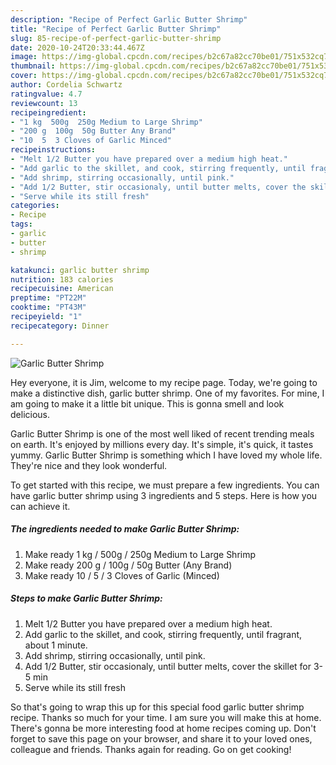 ```yaml
---
description: "Recipe of Perfect Garlic Butter Shrimp"
title: "Recipe of Perfect Garlic Butter Shrimp"
slug: 85-recipe-of-perfect-garlic-butter-shrimp
date: 2020-10-24T20:33:44.467Z
image: https://img-global.cpcdn.com/recipes/b2c67a82cc70be01/751x532cq70/garlic-butter-shrimp-recipe-main-photo.jpg
thumbnail: https://img-global.cpcdn.com/recipes/b2c67a82cc70be01/751x532cq70/garlic-butter-shrimp-recipe-main-photo.jpg
cover: https://img-global.cpcdn.com/recipes/b2c67a82cc70be01/751x532cq70/garlic-butter-shrimp-recipe-main-photo.jpg
author: Cordelia Schwartz
ratingvalue: 4.7
reviewcount: 13
recipeingredient:
- "1 kg  500g  250g Medium to Large Shrimp"
- "200 g  100g  50g Butter Any Brand"
- "10  5  3 Cloves of Garlic Minced"
recipeinstructions:
- "Melt 1/2 Butter you have prepared over a medium high heat."
- "Add garlic to the skillet, and cook, stirring frequently, until fragrant, about 1 minute."
- "Add shrimp, stirring occasionally, until pink."
- "Add 1/2 Butter, stir occasionaly, until butter melts, cover the skillet for 3-5 min"
- "Serve while its still fresh"
categories:
- Recipe
tags:
- garlic
- butter
- shrimp

katakunci: garlic butter shrimp 
nutrition: 183 calories
recipecuisine: American
preptime: "PT22M"
cooktime: "PT43M"
recipeyield: "1"
recipecategory: Dinner

---
```



![Garlic Butter Shrimp](https://img-global.cpcdn.com/recipes/b2c67a82cc70be01/751x532cq70/garlic-butter-shrimp-recipe-main-photo.jpg)

Hey everyone, it is Jim, welcome to my recipe page. Today, we're going to make a distinctive dish, garlic butter shrimp. One of my favorites. For mine, I am going to make it a little bit unique. This is gonna smell and look delicious.

Garlic Butter Shrimp is one of the most well liked of recent trending meals on earth. It's enjoyed by millions every day. It's simple, it's quick, it tastes yummy. Garlic Butter Shrimp is something which I have loved my whole life. They're nice and they look wonderful.




To get started with this recipe, we must prepare a few ingredients. You can have garlic butter shrimp using 3 ingredients and 5 steps. Here is how you can achieve it.

<!--inarticleads1-->

##### The ingredients needed to make Garlic Butter Shrimp:

1. Make ready 1 kg / 500g / 250g Medium to Large Shrimp
1. Make ready 200 g / 100g / 50g Butter (Any Brand)
1. Make ready 10 / 5 / 3 Cloves of Garlic (Minced)




<!--inarticleads2-->

##### Steps to make Garlic Butter Shrimp:

1. Melt 1/2 Butter you have prepared over a medium high heat.
1. Add garlic to the skillet, and cook, stirring frequently, until fragrant, about 1 minute.
1. Add shrimp, stirring occasionally, until pink.
1. Add 1/2 Butter, stir occasionaly, until butter melts, cover the skillet for 3-5 min
1. Serve while its still fresh




So that's going to wrap this up for this special food garlic butter shrimp recipe. Thanks so much for your time. I am sure you will make this at home. There's gonna be more interesting food at home recipes coming up. Don't forget to save this page on your browser, and share it to your loved ones, colleague and friends. Thanks again for reading. Go on get cooking!
